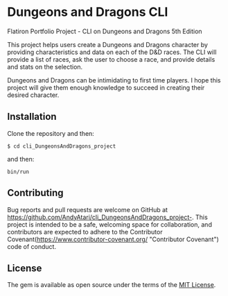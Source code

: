 # Dungeons and Dragons CLI
Flatiron Portfolio Project - CLI on Dungeons and Dragons 5th Edition 

This project helps users create a Dungeons and Dragons character by providing characteristics and data on each of the
D&D races. The CLI will provide a list of races, ask the user to choose a race, and provide details and stats on the selection.    

Dungeons and Dragons can be intimidating to first time players. I hope this project will give them enough knowledge to succeed in 
creating their desired character. 

## Installation 

Clone the repository and then: 

```$ cd cli_DungeonsAndDragons_project```

and then:

```bin/run```

## Contributing

Bug reports and pull requests are welcome on GitHub at https://github.com/AndyAtari/cli_DungeonsAndDragons_project-. This project is intended to be a safe, welcoming space for collaboration, and contributors are expected to adhere to the Contributor Covenant(https://www.contributor-covenant.org/ "Contributor Covenant") code of conduct.

## License 
The gem is available as open source under the terms of the [MIT License](https://opensource.org/licenses/MIT).


